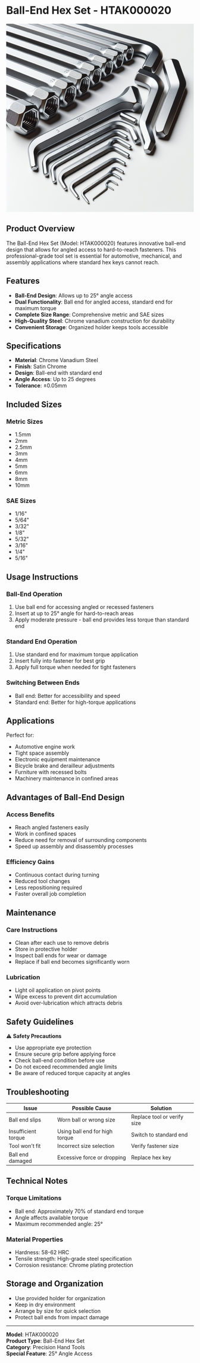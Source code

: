 # Ball-End Hex Set - HTAK000020

![Ball-End Hex Set](./img/Ball-End_Hex_Set.png)

## Product Overview

The Ball-End Hex Set (Model: HTAK000020) features innovative ball-end design that allows for angled access to hard-to-reach fasteners. This professional-grade tool set is essential for automotive, mechanical, and assembly applications where standard hex keys cannot reach.

## Features

- **Ball-End Design**: Allows up to 25° angle access
- **Dual Functionality**: Ball end for angled access, standard end for maximum torque
- **Complete Size Range**: Comprehensive metric and SAE sizes
- **High-Quality Steel**: Chrome vanadium construction for durability
- **Convenient Storage**: Organized holder keeps tools accessible

## Specifications

- **Material**: Chrome Vanadium Steel
- **Finish**: Satin Chrome
- **Design**: Ball-end with standard end
- **Angle Access**: Up to 25 degrees
- **Tolerance**: ±0.05mm

## Included Sizes

### Metric Sizes
- 1.5mm
- 2mm
- 2.5mm
- 3mm
- 4mm
- 5mm
- 6mm
- 8mm
- 10mm

### SAE Sizes
- 1/16"
- 5/64"
- 3/32"
- 1/8"
- 5/32"
- 3/16"
- 1/4"
- 5/16"

## Usage Instructions

### Ball-End Operation
1. Use ball end for accessing angled or recessed fasteners
2. Insert at up to 25° angle for hard-to-reach areas
3. Apply moderate pressure - ball end provides less torque than standard end

### Standard End Operation
1. Use standard end for maximum torque application
2. Insert fully into fastener for best grip
3. Apply full torque when needed for tight fasteners

### Switching Between Ends
- Ball end: Better for accessibility and speed
- Standard end: Better for high-torque applications

## Applications

Perfect for:
- Automotive engine work
- Tight space assembly
- Electronic equipment maintenance
- Bicycle brake and derailleur adjustments
- Furniture with recessed bolts
- Machinery maintenance in confined areas

## Advantages of Ball-End Design

### Access Benefits
- Reach angled fasteners easily
- Work in confined spaces
- Reduce need for removal of surrounding components
- Speed up assembly and disassembly processes

### Efficiency Gains
- Continuous contact during turning
- Reduced tool changes
- Less repositioning required
- Faster overall job completion

## Maintenance

### Care Instructions
- Clean after each use to remove debris
- Store in protective holder
- Inspect ball ends for wear or damage
- Replace if ball end becomes significantly worn

### Lubrication
- Light oil application on pivot points
- Wipe excess to prevent dirt accumulation
- Avoid over-lubrication which attracts debris

## Safety Guidelines

⚠️ **Safety Precautions**
- Use appropriate eye protection
- Ensure secure grip before applying force
- Check ball-end condition before use
- Do not exceed recommended angle limits
- Be aware of reduced torque capacity at angles

## Troubleshooting

| Issue | Possible Cause | Solution |
|-------|---------------|----------|
| Ball end slips | Worn ball or wrong size | Replace tool or verify size |
| Insufficient torque | Using ball end for high torque | Switch to standard end |
| Tool won't fit | Incorrect size selection | Verify fastener size |
| Ball end damaged | Excessive force or dropping | Replace hex key |

## Technical Notes

### Torque Limitations
- Ball end: Approximately 70% of standard end torque
- Angle affects available torque
- Maximum recommended angle: 25°

### Material Properties
- Hardness: 58-62 HRC
- Tensile strength: High-grade steel specification
- Corrosion resistance: Chrome plating protection

## Storage and Organization

- Use provided holder for organization
- Keep in dry environment
- Arrange by size for quick selection
- Protect ball ends from impact damage

---

**Model**: HTAK000020  
**Product Type**: Ball-End Hex Set  
**Category**: Precision Hand Tools  
**Special Feature**: 25° Angle Access
